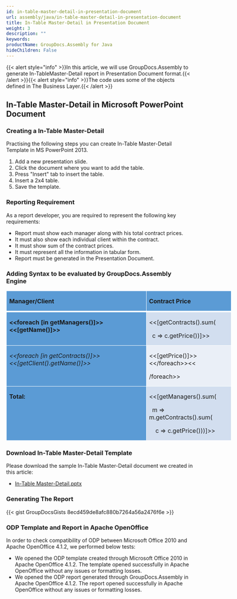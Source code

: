 ```yaml
---
id: in-table-master-detail-in-presentation-document
url: assembly/java/in-table-master-detail-in-presentation-document
title: In-Table Master-Detail in Presentation Document
weight: 3
description: ""
keywords: 
productName: GroupDocs.Assembly for Java
hideChildren: False
---
```

{{< alert style="info" >}}In this article, we will use GroupDocs.Assembly to generate In-TableMaster-Detail report in Presentation Document format.{{< /alert >}}{{< alert style="info" >}}The code uses some of the objects defined in The Business Layer.{{< /alert >}}

## In-Table Master-Detail in Microsoft PowerPoint Document

### Creating a In-Table Master-Detail

Practising the following steps you can create In-Table Master-Detail Template in MS PowerPoint 2013.

1.  Add a new presentation slide.
2.  Click the document where you want to add the table.
3.  Press "Insert" tab to insert the table.
4.  Insert a 2x4 table.
5.  Save the template.

### Reporting Requirement

As a report developer, you are required to represent the following key requirements:

*   Report must show each manager along with his total contract prices.
*   It must also show each individual client within the contract.
*   It must show sum of the contract prices.
*   It must represent all the information in tabular form.
*   Report must be generated in the Presentation Document.

### Adding Syntax to be evaluated by GroupDocs.Assembly Engine

<table class="MsoNormalTable" border="0" cellspacing="0" cellpadding="0" width="608" style="width: 456pt; border-collapse: collapse;"><tbody><tr><td width="388" valign="top" style="width: 291pt; border-top-color: white; border-top-style: solid; border-top-width: 1pt; border-right-color: white; border-right-style: solid; border-right-width: 1pt; border-bottom-color: white; border-bottom-style: solid; border-bottom-width: 3pt; border-left-color: white; border-left-style: solid; border-left-width: 1pt; background-color: rgb(91, 155, 213); background-image: initial; padding-top: 0.75pt; padding-right: 5.4pt; padding-bottom: 0in; padding-left: 5.4pt;"><p class="MsoNormal"><b>Manager/Client</b></p></td><td width="220" valign="top" style="width: 165pt; border-top-color: white; border-top-style: solid; border-top-width: 1pt; border-left-color: initial; border-left-style: none; border-left-width: initial; border-bottom-color: white; border-bottom-style: solid; border-bottom-width: 3pt; border-right-color: white; border-right-style: solid; border-right-width: 1pt; background-color: rgb(91, 155, 213); background-image: initial; padding-top: 0.75pt; padding-right: 5.4pt; padding-bottom: 0in; padding-left: 5.4pt;"><p class="MsoNormal"><b>Contract Price</b></p></td></tr><tr><td width="388" valign="top" style="width: 291pt; border-top-color: initial; border-top-style: none; border-top-width: initial; border-right-color: white; border-right-style: solid; border-right-width: 1pt; border-bottom-color: white; border-bottom-style: solid; border-bottom-width: 1pt; border-left-color: white; border-left-style: solid; border-left-width: 1pt; background-color: rgb(91, 155, 213); background-image: initial; padding-top: 0.75pt; padding-right: 5.4pt; padding-bottom: 0in; padding-left: 5.4pt;"><p class="MsoNormal"><b>&lt;&lt;foreach [in getManagers()]&gt;&gt;&lt;&lt;[getName()]&gt;&gt;</b></p></td><td width="220" valign="top" style="width: 165pt; border-top-color: initial; border-top-style: none; border-top-width: initial; border-left-color: initial; border-left-style: none; border-left-width: initial; border-bottom-color: white; border-bottom-style: solid; border-bottom-width: 1pt; border-right-color: white; border-right-style: solid; border-right-width: 1pt; background-color: rgb(210, 222, 239); background-image: initial; padding-top: 0.75pt; padding-right: 5.4pt; padding-bottom: 0in; padding-left: 5.4pt;"><p class="MsoNormal">&lt;&lt;[getContracts().sum(</p><p class="MsoNormal">&nbsp; c =&gt; c.getPrice())]&gt;&gt;</p></td></tr><tr><td width="388" valign="top" style="width: 291pt; border-top-color: initial; border-top-style: none; border-top-width: initial; border-right-color: white; border-right-style: solid; border-right-width: 1pt; border-bottom-color: white; border-bottom-style: solid; border-bottom-width: 1pt; border-left-color: white; border-left-style: solid; border-left-width: 1pt; background-color: rgb(91, 155, 213); background-image: initial; padding-top: 0.75pt; padding-right: 5.4pt; padding-bottom: 0in; padding-left: 5.4pt;"><p class="MsoNormal"><i>&lt;&lt;foreach [in getContracts()]&gt;&gt;&nbsp; &lt;&lt;[getClient().getName()]&gt;&gt;</i></p></td><td width="220" valign="top" style="width: 165pt; border-top-color: initial; border-top-style: none; border-top-width: initial; border-left-color: initial; border-left-style: none; border-left-width: initial; border-bottom-color: white; border-bottom-style: solid; border-bottom-width: 1pt; border-right-color: white; border-right-style: solid; border-right-width: 1pt; background-color: rgb(234, 239, 247); background-image: initial; padding-top: 0.75pt; padding-right: 5.4pt; padding-bottom: 0in; padding-left: 5.4pt;"><p class="MsoNormal">&lt;&lt;[getPrice()]&gt;&gt;&lt;&lt;/foreach&gt;&gt;&lt;&lt;</p><p class="MsoNormal">/foreach&gt;&gt;</p></td></tr><tr><td width="388" valign="top" style="width: 291pt; border-top-color: initial; border-top-style: none; border-top-width: initial; border-right-color: white; border-right-style: solid; border-right-width: 1pt; border-bottom-color: white; border-bottom-style: solid; border-bottom-width: 1pt; border-left-color: white; border-left-style: solid; border-left-width: 1pt; background-color: rgb(91, 155, 213); background-image: initial; padding-top: 0.75pt; padding-right: 5.4pt; padding-bottom: 0in; padding-left: 5.4pt;"><p class="MsoNormal"><b>Total:</b></p></td><td width="220" valign="top" style="width: 165pt; border-top-color: initial; border-top-style: none; border-top-width: initial; border-left-color: initial; border-left-style: none; border-left-width: initial; border-bottom-color: white; border-bottom-style: solid; border-bottom-width: 1pt; border-right-color: white; border-right-style: solid; border-right-width: 1pt; background-color: rgb(210, 222, 239); background-image: initial; padding-top: 0.75pt; padding-right: 5.4pt; padding-bottom: 0in; padding-left: 5.4pt;"><p class="MsoNormal">&lt;&lt;[getManagers().sum(</p><p class="MsoNormal">&nbsp; m =&gt; m.getContracts().sum(</p><p class="MsoNormal">&nbsp;&nbsp;&nbsp; c =&gt; c.getPrice()))]&gt;&gt;</p></td></tr></tbody></table>

### Download In-Table Master-Detail Template

Please download the sample In-Table Master-Detail document we created in this article:

*   [In-Table Master-Detail.pptx](https://github.com/groupdocs-assembly/GroupDocs.Assembly-for-Java/blob/master/Examples/GroupDocs.Assembly.Examples.Java/Data/Storage/Presentation%20Templates/In-Table%20Master-Detail.pptx?raw=true)

### Generating The Report

{{< gist GroupDocsGists 8ecd459de8afc880b7264a56a2476f6e >}}



### ODP Template and Report in Apache OpenOffice

In order to check compatibility of ODP between Microsoft Office 2010 and Apache OpenOffice 4.1.2, we performed below tests:

*   We opened the ODP template created through Microsoft Office 2010 in Apache OpenOffice 4.1.2. The template opened successfully in Apache OpenOffice without any issues or formatting losses.
*   We opened the ODP report generated through GroupDocs.Assembly in Apache OpenOffice 4.1.2. The report opened successfully in Apache OpenOffice without any issues or formatting losses.
